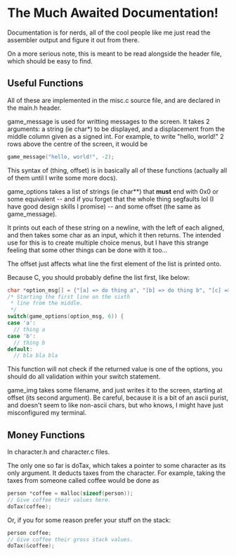 # The Much Awaited Documentation!
Documentation is for nerds, all of the cool people like me just read the assembler output and figure it out from there.

On a more serious note, this is meant to be read alongside the header file, which should be easy to find.

## Useful Functions
All of these are implemented in the misc.c source file, and are declared in the main.h header.


game\_message is used for writting messages to the screen. It takes 2 arguments: a string (ie char\*) to be displayed, and a displacement from the middle column given as a signed int. For example, to write "hello, world!" 2 rows above the centre of the screen, it would be
``` c
game_message("hello, world!", -2);
```
This syntax of (thing, offset) is in basically all of these functions (actually all of them until I write some more docs).


game\_options takes a list of strings (ie char\*\*) that **must** end with 0x0 or some equivalent -- and if you forget that the whole thing segfaults lol (I have good design skills I promise) -- and some offset (the same as game\_message).

It prints out each of these string on a newline, with the left of each aligned, and then takes some char as an input, which it then returns. The intended use for this is to create multiple choice menus, but I have this strange feeling that some other things can be done with it too...

The offset just affects what line the first element of the list is printed onto.

Because C, you should probably define the list first, like below:
``` c
char *option_msg[] = {"[a] => do thing a", "[b] => do thing b", "[c] => you get the idea", 0x0}
/* Starting the first line on the sixth
 * line from the middle.
 */
switch(game_options(option_msg, 6)) {
case 'a':
  // thing a
case 'b':
  // thing b
default:
  // bla bla bla
```
This function will not check if the returned value is one of the options, you should do all validation within your switch statement.


game\_img takes some filename, and just writes it to the screen, starting at offset (its second argument). Be careful, because it is a bit of an ascii purist, and doesn't seem to like non-ascii chars, but who knows, I might have just misconfigured my terminal.

## Money Functions
In character.h and character.c files.

The only one so far is doTax, which takes a pointer to some character as its only argument. It deducts taxes from the character. For example, taking the taxes from someone called coffee would be done as
``` c
person *coffee = malloc(sizeof(person));
// Give coffee their values here.
doTax(coffee);
```
Or, if you for some reason prefer your stuff on the stack:
``` c
person coffee;
// Give coffee their gross stack values.
doTax(&coffee);
```
